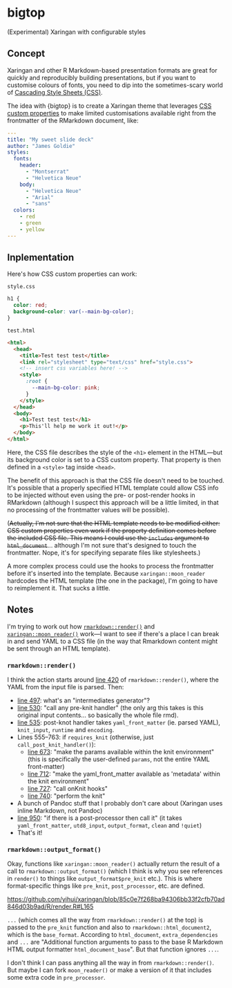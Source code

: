 # bigtop
(Experimental) Xaringan with configurable styles

## Concept

Xaringan and other R Markdown-based presentation formats are great for quickly and reproducibly building presentations, but if you want to customise colours of fonts, you need to dip into the sometimes-scary world of [Cascading Style Sheets (CSS)](https://en.wikipedia.org/wiki/Cascading_Style_Sheets).

The idea with {bigtop} is to create a Xaringan theme that leverages [CSS custom properties](https://developer.mozilla.org/en-US/docs/Web/CSS/Using_CSS_custom_properties) to make limited customisations available right from the frontmatter of the RMarkdown document, like:

```yaml
---
title: "My sweet slide deck"
author: "James Goldie"
styles:
  fonts:
    header:
      - "Montserrat"
      - "Helvetica Neue"
    body:
      - "Helvetica Neue"
      - "Arial"
      - "sans"
  colors:
    - red
    - green
    - yellow
---
```

## Inplementation

Here's how CSS custom properties can work:

`style.css`

```css
h1 {
  color: red;
  background-color: var(--main-bg-color);
}
```

`test.html`

```html
<html>
  <head>
    <title>Test test test</title>
    <link rel="stylesheet" type="text/css" href="style.css">
    <!-- insert css variables here! -->
    <style>
      :root {
        --main-bg-color: pink;
      }
    </style>
  </head>
  <body>
    <h1>Test test test</h1>
    <p>This'll help me work it out!</p>
  </body>
</html>

```

Here, the CSS file describes the style of the `<h1>` element in the HTML—but its background color is set to a CSS custom property. That property is then defined in a `<style>` tag inside `<head>`.

The benefit of this approach is that the CSS file doesn't need to be touched. It's possible that a properly specified HTML template could allow CSS info to be injected without even using the pre- or post-render hooks in RMarkdown (although I suspect this approach will be a little limited, in that no processing of the frontmatter values will be possible).

(~~Actually, I'm not sure that the HTML template needs to be modified either: CSS custom properties even work if the property definition comes before the included CSS file. This means I could use the `includes` argument to `html_document`~~... although I'm not sure that's designed to touch the frontmatter. Nope, it's for specifying separate files like stylesheets.)

A more complex process could use the hooks to process the frontmatter before it's inserted into the template. Because `xaringan::moon_reader` hardcodes the HTML template (the one in the package), I'm going to have to reimplement it. That sucks a little.

## Notes

I'm trying to work out how [`rmarkdown::render()`](https://github.com/yihui/xaringan/blob/master/R/render.R) and [`xaringan::moon_reader()`](https://github.com/yihui/xaringan/blob/master/R/render.R) work—I want to see if there's a place I can break in and send YAML to a CSS file (in the way that Rmarkdown content might be sent through an HTML template).
 
### `rmarkdown::render()`
 
I think the action starts around [line 420](https://github.com/rstudio/rmarkdown/blob/7dc3cbc6852b496ca031f4ec9db6f0c8e387941f/R/render.R#L420) of `rmarkdown::render()`, where the YAML from the input file is parsed. Then:

* [line 497](https://github.com/rstudio/rmarkdown/blob/7dc3cbc6852b496ca031f4ec9db6f0c8e387941f/R/render.R#L497): what's an "intermediates generator"?
* [line 530](https://github.com/rstudio/rmarkdown/blob/7dc3cbc6852b496ca031f4ec9db6f0c8e387941f/R/render.R#L530): "call any pre-knit handler" (the only arg this takes is this original input contents... so basically the whole file rmd).
* [line 535](https://github.com/rstudio/rmarkdown/blob/7dc3cbc6852b496ca031f4ec9db6f0c8e387941f/R/render.R#L535): post-knot handler takes `yaml_front_matter` (ie. parsed YAML), `knit_input`, `runtime` and `encoding`.
* Lines 555–763: if `requires_knit` (otherwise, just `call_post_knit_handler()`):
  * [line 673](https://github.com/rstudio/rmarkdown/blob/7dc3cbc6852b496ca031f4ec9db6f0c8e387941f/R/render.R#L673): "make the params available within the knit environment" (this is specifically the user-defined `params`, not the entire YAML front-matter)
  * [line 712](https://github.com/rstudio/rmarkdown/blob/7dc3cbc6852b496ca031f4ec9db6f0c8e387941f/R/render.R#L712): "make the yaml_front_matter available as 'metadata' within the knit environment"
  * [line 727](https://github.com/rstudio/rmarkdown/blob/7dc3cbc6852b496ca031f4ec9db6f0c8e387941f/R/render.R#L727): "call onKnit hooks"
  * [line 740](https://github.com/rstudio/rmarkdown/blob/7dc3cbc6852b496ca031f4ec9db6f0c8e387941f/R/render.R#L740): "perform the knit"
* A bunch of Pandoc stuff that I probably don't care about (Xaringan uses inline Markdown, not Pandoc)
* [line 950](https://github.com/rstudio/rmarkdown/blob/7dc3cbc6852b496ca031f4ec9db6f0c8e387941f/R/render.R#L950): "if there is a post-processor then call it" (it takes `yaml_front_matter`, `utd8_input`, `output_format`, `clean` and `!quiet`)
* That's it!

### `rmarkdown::output_format()`

Okay, functions like `xaringan::moon_reader()` actually return the result of a call to `rmarkdown::output_format()` (which I think is why you see references in `render()` to things like `output_format$pre_knit` etc.). This is where format-specific things like `pre_knit`, `post_processor`, etc. are defined.

https://github.com/yihui/xaringan/blob/85c0e7f268ba94306bb33f2cfb70ad846d03b9ad/R/render.R#L165

`...` (which comes all the way from `rmarkdown::render()` at the top) is passed to the `pre_knit` function and also to `rmarkdown::html_document2`, which is the `base_format`. According to `html_document`, `extra_dependencies` and `...` are "Additional function arguments to pass to the base R Markdown HTML output formatter `html_document_base`". But that function ignores `...`.

I don't think I can pass anything all the way in from `rmarkdown::render()`. But maybe I can fork `moon_reader()` or make a version of it that includes some extra code in `pre_processor`.
